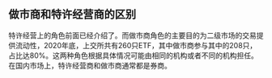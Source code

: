 ## 做市商和特许经营商的区别

特许经营上的角色前面已经介绍了。而做市商角色的主要目的为二级市场的交易提供流动性，2020年底，上交所共有260只ETF，其中做市商参与其中的208只，占比达80%。这两种角色根据具体情况可能由相同的机构或者不同的机构担任。在国内市场上，特许经营商和做市商通常都是券商。
